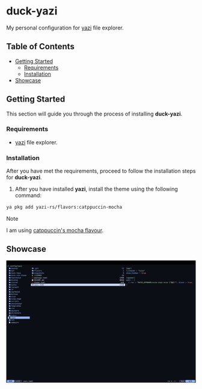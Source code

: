 # duck-yazi
My personal configuration for [yazi](https://yazi-rs.github.io/) file explorer.

## Table of Contents
- [Getting Started](#getting-started)
    - [Requirements](#requirements)
    - [Installation](#installation)
- [Showcase](#showcase)

## Getting Started
This section will guide you through the process of installing **duck-yazi**.

### Requirements
* [yazi](https://yazi-rs.github.io/) file explorer.

### Installation
After you have met the requirements, proceed to follow the installation steps for **duck-yazi**.

1) After you have installed **yazi**, install the theme using the following command:
```sh
ya pkg add yazi-rs/flavors:catppuccin-mocha
```

> [!NOTE]
> I am using [catppuccin's mocha flavour](https://github.com/yazi-rs/flavors/tree/main/catppuccin-mocha.yazi).

## Showcase
![yazi](snapshots/yazi.png)
